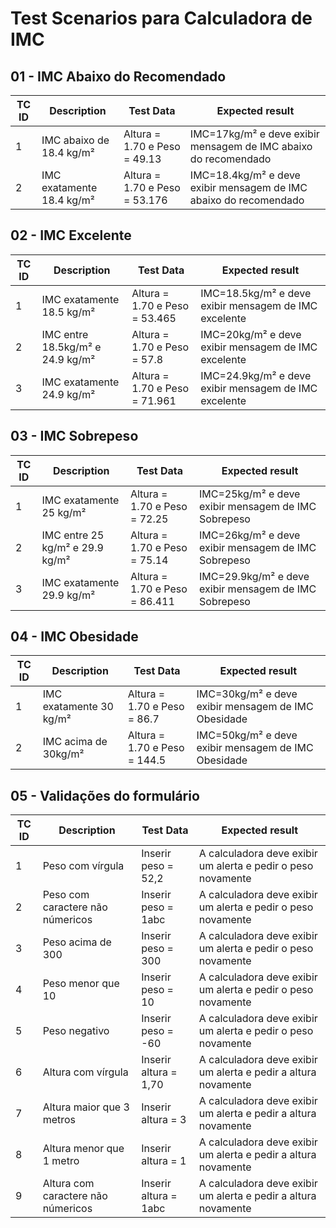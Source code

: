 # Test Scenarios para Calculadora de IMC

## 01 - IMC Abaixo do Recomendado
| TC ID | Description               | Test Data                     | Expected result                                                   |
| ----- | ------------------------- | ----------------------------- | ----------------------------------------------------------------- |
| 1     | IMC abaixo de 18.4 kg/m²  | Altura = 1.70 e Peso = 49.13  | IMC=17kg/m² e deve exibir mensagem de IMC abaixo do recomendado   |
| 2     | IMC exatamente 18.4 kg/m² | Altura = 1.70 e Peso = 53.176 | IMC=18.4kg/m² e deve exibir mensagem de IMC abaixo do recomendado |

## 02 - IMC Excelente
| TC ID | Description                      | Test Data                     | Expected result                                       |
| ----- | -------------------------------- | ----------------------------- | ----------------------------------------------------- |
| 1     | IMC exatamente 18.5 kg/m²        | Altura = 1.70 e Peso = 53.465 | IMC=18.5kg/m² e deve exibir mensagem de IMC excelente |
| 2     | IMC entre 18.5kg/m² e 24.9 kg/m² | Altura = 1.70 e Peso = 57.8   | IMC=20kg/m² e deve exibir mensagem de IMC excelente   |
| 3     | IMC exatamente 24.9 kg/m²        | Altura = 1.70 e Peso = 71.961 | IMC=24.9kg/m² e deve exibir mensagem de IMC excelente |

## 03 - IMC Sobrepeso
| TC ID | Description                     | Test Data                     | Expected result                                       |
| ----- | ------------------------------- | ----------------------------- | ----------------------------------------------------- |
| 1     | IMC exatamente 25 kg/m²         | Altura = 1.70 e Peso = 72.25  | IMC=25kg/m² e deve exibir mensagem de IMC Sobrepeso   |
| 2     | IMC entre 25 kg/m² e 29.9 kg/m² | Altura = 1.70 e Peso = 75.14  | IMC=26kg/m² e deve exibir mensagem de IMC Sobrepeso   |
| 3     | IMC exatamente 29.9 kg/m²       | Altura = 1.70 e Peso = 86.411 | IMC=29.9kg/m² e deve exibir mensagem de IMC Sobrepeso |

## 04 - IMC Obesidade
 | TC ID | Description             | Test Data                    | Expected result                                     |
 | ----- | ----------------------- | ---------------------------- | --------------------------------------------------- |
 | 1     | IMC exatamente 30 kg/m² | Altura = 1.70 e Peso = 86.7  | IMC=30kg/m² e deve exibir mensagem de IMC Obesidade |
 | 2     | IMC acima de 30kg/m²    | Altura = 1.70 e Peso = 144.5 | IMC=50kg/m² e deve exibir mensagem de IMC Obesidade |

## 05 - Validações do formulário
| TC ID | Description                        | Test Data             | Expected result                                                |
| ----- | ---------------------------------- | --------------------- | -------------------------------------------------------------- |
| 1     | Peso com vírgula                   | Inserir peso = 52,2   | A calculadora deve exibir um alerta e pedir o peso novamente   |
| 2     | Peso com caractere não númericos   | Inserir peso = 1abc   | A calculadora deve exibir um alerta e pedir o peso novamente   |
| 3     | Peso acima de 300                  | Inserir peso = 300    | A calculadora deve exibir um alerta e pedir o peso novamente   |
| 4     | Peso menor que 10                  | Inserir peso = 10     | A calculadora deve exibir um alerta e pedir o peso novamente   |
| 5     | Peso negativo                      | Inserir peso = -60    | A calculadora deve exibir um alerta e pedir o peso novamente   |
| 6     | Altura com vírgula                 | Inserir altura = 1,70 | A calculadora deve exibir um alerta e pedir a altura novamente |
| 7     | Altura maior que 3 metros          | Inserir altura = 3    | A calculadora deve exibir um alerta e pedir a altura novamente |
| 8     | Altura menor que 1 metro           | Inserir altura = 1    | A calculadora deve exibir um alerta e pedir a altura novamente |
| 9     | Altura com caractere não númericos | Inserir altura = 1abc | A calculadora deve exibir um alerta e pedir a altura novamente |




